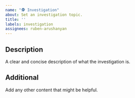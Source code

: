 ```yaml
---
name: "🕵 Investigation"
about: Set an investigation topic.
title: ''
labels: investigation
assignees: ruben-arushanyan
---
```


## Description

A clear and concise description of what the investigation is.

## Additional

Add any other content that might be helpful.